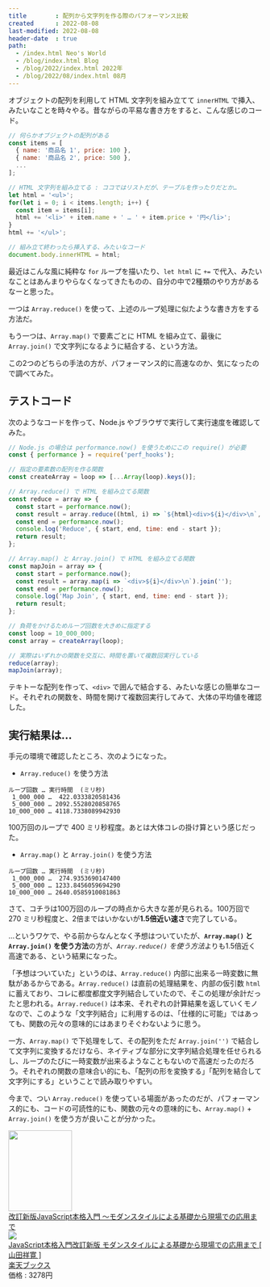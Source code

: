 ```yaml
---
title        : 配列から文字列を作る際のパフォーマンス比較
created      : 2022-08-08
last-modified: 2022-08-08
header-date  : true
path:
  - /index.html Neo's World
  - /blog/index.html Blog
  - /blog/2022/index.html 2022年
  - /blog/2022/08/index.html 08月
---
```


オブジェクトの配列を利用して HTML 文字列を組み立てて `innerHTML` で挿入、みたいなことを時々やる。昔ながらの平易な書き方をすると、こんな感じのコード。

```javascript
// 何らかオブジェクトの配列がある
const items = [
  { name: '商品名 1', price: 100 },
  { name: '商品名 2', price: 500 },
  ...
];

// HTML 文字列を組み立てる : ココではリストだが、テーブルを作ったりだとか…
let html = '<ul>';
for(let i = 0; i < items.length; i++) {
  const item = items[i];
  html += '<li>' + item.name + ' … ' + item.price + '円</li>';
}
html += '</ul>';

// 組み立て終わったら挿入する、みたいなコード
document.body.innerHTML = html;
```

最近はこんな風に純粋な `for` ループを描いたり、`let html` に `+=` で代入、みたいなことはあんまりやらなくなってきたものの、自分の中で2種類のやり方があるなーと思った。

一つは `Array.reduce()` を使って、上述のループ処理に似たような書き方をする方法だ。

もう一つは、`Array.map()` で要素ごとに HTML を組み立て、最後に `Array.join()` で文字列になるように結合する、という方法。

この2つのどちらの手法の方が、パフォーマンス的に高速なのか、気になったので調べてみた。

## テストコード

次のようなコードを作って、Node.js やブラウザで実行して実行速度を確認してみた。

```javascript
// Node.js の場合は performance.now() を使うためにこの require() が必要
const { performance } = require('perf_hooks');

// 指定の要素数の配列を作る関数
const createArray = loop => [...Array(loop).keys()];

// Array.reduce() で HTML を組み立てる関数
const reduce = array => {
  const start = performance.now();
  const result = array.reduce((html, i) => `${html}<div>${i}</div>\n`, '');
  const end = performance.now();
  console.log('Reduce', { start, end, time: end - start });
  return result;
};

// Array.map() と Array.join() で HTML を組み立てる関数
const mapJoin = array => {
  const start = performance.now();
  const result = array.map(i => `<div>${i}</div>\n`).join('');
  const end = performance.now();
  console.log('Map Join', { start, end, time: end - start });
  return result;
};

// 負荷をかけるためループ回数を大きめに指定する
const loop = 10_000_000;
const array = createArray(loop);

// 実際はいずれかの関数を交互に、時間を置いて複数回実行している
reduce(array);
mapJoin(array);
```

テキトーな配列を作って、`<div>` で囲んで結合する、みたいな感じの簡単なコード。それぞれの関数を、時間を開けて複数回実行してみて、大体の平均値を確認した。

## 実行結果は…

手元の環境で確認したところ、次のようになった。

- `Array.reduce()` を使う方法

```
ループ回数 … 実行時間  (ミリ秒)
 1_000_000 …  422.0333820581436
 5_000_000 … 2092.5528020858765
10_000_000 … 4118.7338089942930
```

100万回のループで 400 ミリ秒程度。あとは大体コレの掛け算という感じだった。

- `Array.map()` と `Array.join()` を使う方法

```
ループ回数 … 実行時間  (ミリ秒)
 1_000_000 …  274.9353690147400
 5_000_000 … 1233.8456059694290
10_000_000 … 2640.0585910081863
```

さて、コチラは100万回のループの時点から大きな差が見られる。100万回で 270 ミリ秒程度と、2倍まではいかないが**1.5倍近い速さ**で完了している。

…というワケで、やる前からなんとなく予想はついていたが、**`Array.map()` と `Array.join()` を使う方法**の方が、*`Array.reduce()` を使う方法*よりも1.5倍近く高速である、という結果になった。

「予想はついていた」というのは、`Array.reduce()` 内部に出来る一時変数に無駄があるからである。`Array.reduce()` は直前の処理結果を、内部の仮引数 `html` に蓄えており、コレに都度都度文字列結合していたので、そこの処理が余計だったと思われる。`Array.reduce()` は本来、それぞれの計算結果を返していくモノなので、このような「文字列結合」に利用するのは、「仕様的に可能」ではあっても、関数の元々の意味的にはあまりそぐわないように思う。

一方、`Array.map()` で下処理をして、その配列をただ `Array.join('')` で結合して文字列に変換するだけなら、ネイティブな部分に文字列結合処理を任せられるし、ループのたびに一時変数が出来るようなこともないので高速だったのだろう。それぞれの関数の意味合い的にも、「配列の形を変換する」「配列を結合して文字列にする」ということで読み取りやすい。

今まで、つい `Array.reduce()` を使っている場面があったのだが、パフォーマンス的にも、コードの可読性的にも、関数の元々の意味的にも、`Array.map()` + `Array.join()` を使う方が良いことが分かった。

<div class="ad-amazon">
  <div class="ad-amazon-image">
    <a href="https://www.amazon.co.jp/dp/B01LYO6C1N?tag=neos21-22&amp;linkCode=osi&amp;th=1&amp;psc=1">
      <img src="https://m.media-amazon.com/images/I/51tDpXBLD7L._SL160_.jpg" width="126" height="160">
    </a>
  </div>
  <div class="ad-amazon-info">
    <div class="ad-amazon-title">
      <a href="https://www.amazon.co.jp/dp/B01LYO6C1N?tag=neos21-22&amp;linkCode=osi&amp;th=1&amp;psc=1">改訂新版JavaScript本格入門 ～モダンスタイルによる基礎から現場での応用まで</a>
    </div>
  </div>
</div>

<div class="ad-rakuten">
  <div class="ad-rakuten-image">
    <a href="https://hb.afl.rakuten.co.jp/hgc/g00q0722.waxyc9ff.g00q0722.waxyd017/?pc=https%3A%2F%2Fitem.rakuten.co.jp%2Fbook%2F14433718%2F&amp;m=http%3A%2F%2Fm.rakuten.co.jp%2Fbook%2Fi%2F18177978%2F">
      <img src="https://thumbnail.image.rakuten.co.jp/@0_mall/book/cabinet/4111/9784774184111.jpg?_ex=128x128">
    </a>
  </div>
  <div class="ad-rakuten-info">
    <div class="ad-rakuten-title">
      <a href="https://hb.afl.rakuten.co.jp/hgc/g00q0722.waxyc9ff.g00q0722.waxyd017/?pc=https%3A%2F%2Fitem.rakuten.co.jp%2Fbook%2F14433718%2F&amp;m=http%3A%2F%2Fm.rakuten.co.jp%2Fbook%2Fi%2F18177978%2F">JavaScript本格入門改訂新版 モダンスタイルによる基礎から現場での応用まで [ 山田祥寛 ]</a>
    </div>
    <div class="ad-rakuten-shop">
      <a href="https://hb.afl.rakuten.co.jp/hgc/g00q0722.waxyc9ff.g00q0722.waxyd017/?pc=https%3A%2F%2Fwww.rakuten.co.jp%2Fbook%2F&amp;m=http%3A%2F%2Fm.rakuten.co.jp%2Fbook%2F">楽天ブックス</a>
    </div>
    <div class="ad-rakuten-price">価格 : 3278円</div>
  </div>
</div>
